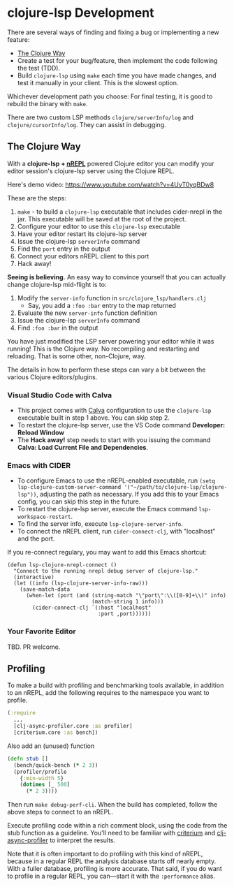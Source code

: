 # clojure-lsp Development

There are several ways of finding and fixing a bug or implementing a new feature:

- [The Clojure Way](#the-clojure-way)
- Create a test for your bug/feature, then implement the code following the test (TDD).
- Build `clojure-lsp` using `make` each time you have made changes, and test it manually in your client. This is the slowest option.

Whichever development path you choose: For final testing, it is good to rebuild the binary with `make`.

There are two custom LSP methods `clojure/serverInfo/log` and `clojure/cursorInfo/log`. They can assist in debugging.

## The Clojure Way

With a **clojure-lsp + [nREPL](https://nrepl.org)** powered Clojure editor you can modify your editor session's clojure-lsp server using the Clojure REPL.

Here's demo video: https://www.youtube.com/watch?v=4UvT0yqBDw8

These are the steps:

1. `make` - to build a `clojure-lsp` executable that includes cider-nrepl in the jar. This executable will be saved at the root of the project.
1. Configure your editor to use this `clojure-lsp` executable
1. Have your editor restart its clojure-lsp server
1. Issue the clojure-lsp `serverInfo` command
1. Find the `port` entry in the output
1. Connect your editors nREPL client to this port
1. Hack away!

**Seeing is believing.** An easy way to convince yourself that you can actually change clojure-lsp mid-flight is to:

1. Modify the `server-info` function in `src/clojure_lsp/handlers.clj`
    - Say, you add a `:foo :bar` entry to the map returned
1. Evaluate the new `server-info` function definition
1. Issue the clojure-lsp `serverInfo` command
1. Find `:foo :bar` in the output

You have just modified the LSP server powering your editor while it was running! This is the Clojure way. No recompiling and restarting and reloading. That is some other, non-Clojure, way.

The details in how to perform these steps can vary a bit between the various Clojure editors/plugins.

### Visual Studio Code with Calva

* This project comes with [Calva](https://calva.io) configuration to use the `clojure-lsp` executable built in step 1 above. You can skip step 2.
* To restart the clojure-lsp server, use the VS Code command **Developer: Reload Window**
* The **Hack away!** step needs to start with you issuing the command **Calva: Load Current File and Dependencies**.

### Emacs with CIDER

* To configure Emacs to use the nREPL-enabled executable, run `(setq lsp-clojure-custom-server-command '("~/path/to/clojure-lsp/clojure-lsp"))`, adjusting the path as necessary. If you add this to your Emacs config, you can skip this step in the future.
* To restart the clojure-lsp server, execute the Emacs command `lsp-workspace-restart`.
* To find the server info, execute `lsp-clojure-server-info`.
* To connect the nREPL client, run `cider-connect-clj`, with "localhost" and the port.

If you re-connect regulary, you may want to add this Emacs shortcut:

```emacs-lisp
(defun lsp-clojure-nrepl-connect ()
  "Connect to the running nrepl debug server of clojure-lsp."
  (interactive)
  (let ((info (lsp-clojure-server-info-raw)))
    (save-match-data
      (when-let (port (and (string-match "\"port\":\\([0-9]+\\)" info)
                           (match-string 1 info)))
        (cider-connect-clj `(:host "localhost"
                             :port ,port))))))
```

### Your Favorite Editor

TBD. PR welcome.

## Profiling

To make a build with profiling and benchmarking tools available, in addition to an nREPL, add the following requires to the namespace you want to profile.

```clojure
(:require
  ,,,
  [clj-async-profiler.core :as profiler]
  [criterium.core :as bench])
```

Also add an (unused) function

```clojure
(defn stub []
  (bench/quick-bench (* 2 3))
  (profiler/profile
    {:min-width 5}
    (dotimes [_ 500]
      (* 2 3))))
```

Then run `make debug-perf-cli`. When the build has completed, follow the above steps to connect to an nREPL.

Execute profiling code within a rich comment block, using the code from the stub function as a guideline. You'll need to be familiar with [criterium](https://github.com/hugoduncan/criterium) and [clj-async-profiler](http://clojure-goes-fast.com/blog/profiling-tool-async-profiler/) to interpret the results.

Note that it is often important to do profiling with this kind of nREPL, because in a regular REPL the analysis database starts off nearly empty. With a fuller database, profiling is more accurate. That said, if you do want to profile in a regular REPL, you can—start it with the `:performance` alias.
